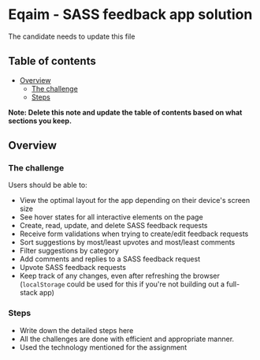 # Eqaim - SASS feedback app solution

The candidate needs to update this file

## Table of contents

- [Overview](#overview)
  - [The challenge](#the-challenge)
  - [Steps](#steps)

**Note: Delete this note and update the table of contents based on what sections you keep.**

## Overview

### The challenge

Users should be able to:

- View the optimal layout for the app depending on their device's screen size
- See hover states for all interactive elements on the page
- Create, read, update, and delete SASS feedback requests
- Receive form validations when trying to create/edit feedback requests
- Sort suggestions by most/least upvotes and most/least comments
- Filter suggestions by category
- Add comments and replies to a SASS feedback request
- Upvote SASS feedback requests
- Keep track of any changes, even after refreshing the browser (`localStorage` could be used for this if you're not building out a full-stack app)

### Steps
- Write down the detailed steps here
- All the challenges are done with efficient and appropriate manner.
- Used the technology mentioned for the assignment
